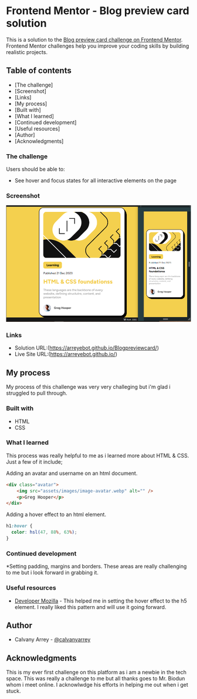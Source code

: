 # Frontend Mentor - Blog preview card solution

This is a solution to the [Blog preview card challenge on Frontend Mentor](https://www.frontendmentor.io/challenges/blog-preview-card-ckPaj01IcS). Frontend Mentor challenges help you improve your coding skills by building realistic projects. 

## Table of contents

  - [The challenge]
  - [Screenshot]
  - [Links]
  - [My process]
  - [Built with]
  - [What I learned]
  - [Continued development]
  - [Useful resources]
  - [Author]
  - [Acknowledgments]

### The challenge

Users should be able to:

- See hover and focus states for all interactive elements on the page

### Screenshot

![](./assets/images/Screenshot%20(200).png)

### Links

- Solution URL:(https://arreyebot.github.io/Blogpreviewcard/)
- Live Site URL:(https://arreyebot.github.io/)

## My process

My process of this challenge was very very challeging but i'm glad i struggled to pull through.

### Built with

- HTML
- CSS

### What I learned

This process was really helpful to me as i learned more about HTML & CSS. Just a few of it include;

 Adding an avatar and username on an html document.

```HTML
<div class="avatar">
    <img src="assets/images/image-avatar.webp" alt="" />
    <p>Greg Hooper</p>
</div>
```
Adding a hover effect to an html element.

```css
h1:hover {
  color: hsl(47, 88%, 63%);
}
```

### Continued development

*Setting padding, margins and borders. These areas are really challenging to me but i look forward in grabbing it.


### Useful resources

- [Developer Mozilla](https://developer.mozilla.org/) - This helped me in setting the hover effect to the h5 element. I really liked this pattern and will use it going forward.

## Author

- Calvany Arrey - [@calvanyarrey](https://github.com/Arreyebot)

## Acknowledgments

This is my ever first challenge on this platform as i am a newbie in the tech space. This was really a challenge to me but all thanks goes to Mr. Biodun whom i meet online. I acknowlwdge his efforts in helping me out when i get stuck.
